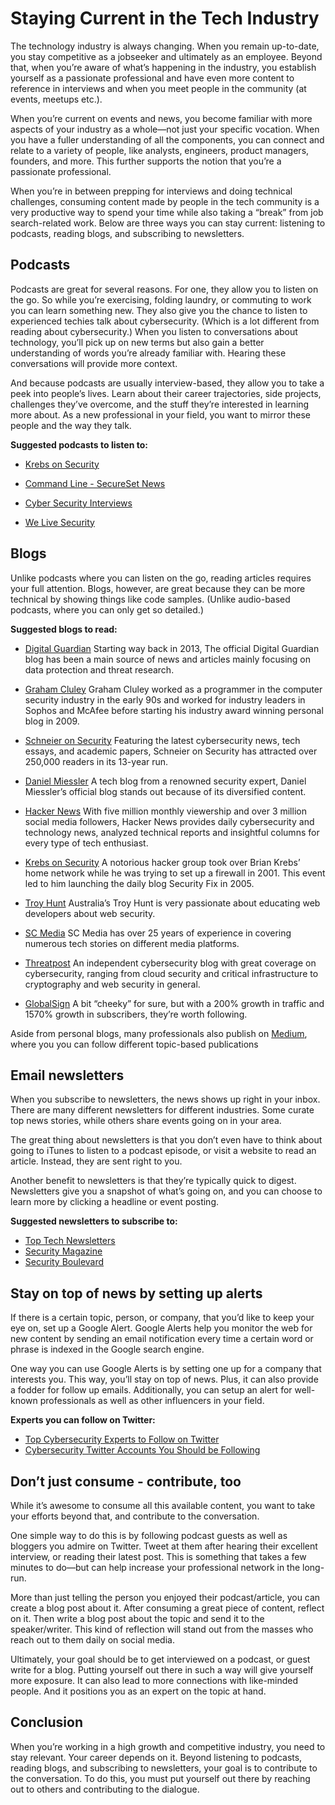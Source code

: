 # **Staying Current in the Tech Industry**

The technology industry is always changing. When you remain up-to-date, you stay competitive as a jobseeker and ultimately as an employee. Beyond that, when you’re aware of what’s happening in the industry, you establish yourself as a passionate professional and have even more content to reference in interviews and when you meet people in the community (at events, meetups etc.).

When you’re current on events and news, you become familiar with more aspects of your industry as a whole—not just your specific vocation. When you have a fuller understanding of all the components, you can connect and relate to a variety of people, like analysts, engineers, product managers, founders, and more. This further supports the notion that you’re a passionate professional.

When you’re in between prepping for interviews and doing technical challenges, consuming content made by people in the tech community is a very productive way to spend your time while also taking a “break” from job search-related work. 
Below are three ways you can stay current: listening to podcasts, reading blogs, and subscribing to newsletters.

## **Podcasts**
Podcasts are great for several reasons. For one, they allow you to listen on the go. So while you’re exercising, folding laundry, or commuting to work you can learn something new. They also give you the chance to listen to experienced techies talk about cybersecurity. (Which is a lot different from reading about cybersecurity.) When you listen to conversations about technology, you’ll pick up on new terms but also gain a better understanding of words you’re already familiar with. Hearing these conversations will provide more context. 

And because podcasts are usually interview-based, they allow you to take a peek into people’s lives. Learn about their career trajectories, side projects, challenges they’ve overcome, and the stuff they’re interested in learning more about. As a new professional in your field, you want to mirror these people and the way they talk. 

**Suggested podcasts to listen to:**

- [Krebs on Security](https://krebsonsecurity.com/) 

- [Command Line - SecureSet News](https://blog.secureset.com/) 

- [Cyber Security Interviews](https://cybersecurityinterviews.com/) 

- [We Live Security](https://www.welivesecurity.com/) 


## **Blogs**
Unlike podcasts where you can listen on the go, reading articles requires your full attention. Blogs, however, are great because they can be more technical by showing things like code samples. (Unlike audio-based podcasts, where you can only get so detailed.) 

**Suggested blogs to read:** 

- [Digital Guardian](https://digitalguardian.com/) Starting way back in 2013, The official Digital Guardian blog has been a main source of news and articles mainly focusing on data protection and threat research.

- [Graham Cluley](https://www.grahamcluley.com/) Graham Cluley worked as a programmer in the computer security industry in the early 90s and worked for industry leaders in Sophos and McAfee before starting his industry award winning personal blog in 2009.

- [Schneier on Security](https://www.schneier.com/) Featuring the latest cybersecurity news, tech essays, and academic papers, Schneier on Security has attracted over 250,000 readers in its 13-year run.

- [Daniel Miessler](https://danielmiessler.com/) A tech blog from a renowned security expert, Daniel Miessler’s official blog stands out because of its diversified content.

- [Hacker News](https://thehackernews.com/) With five million monthly viewership and over 3 million social media followers, Hacker News provides daily cybersecurity and technology news, analyzed technical reports and insightful columns for every type of tech enthusiast. 

- [Krebs on Security](https://krebsonsecurity.com/) A notorious hacker group took over Brian Krebs’ home network while he was trying to set up a firewall in 2001.  This event led to him launching the daily blog Security Fix in 2005.

- [Troy Hunt](https://www.troyhunt.com/) Australia’s Troy Hunt is very passionate about educating web developers about web security.

- [SC Media](https://www.scmagazine.com/) SC Media has over 25 years of experience in covering numerous tech stories on different media platforms.

- [Threatpost](https://threatpost.com/) An independent cybersecurity blog with great coverage on cybersecurity, ranging from cloud security and critical infrastructure to cryptography and web security in general.

- [GlobalSign](https://www.globalsign.com/en/company/blog/articles/) A bit “cheeky” for sure, but with a 200% growth in traffic and 1570% growth in subscribers, they’re worth following.

Aside from personal blogs, many professionals also publish on [Medium](https://medium.com), where you you can follow different topic-based publications

## **Email newsletters**

When you subscribe to newsletters, the news shows up right in your inbox. There are many different newsletters for different industries. Some curate top news stories, while others share events going on in your area. 

The great thing about newsletters is that you don’t even have to think about going to iTunes to listen to a podcast episode, or visit a website to read an article. Instead, they are sent right to you. 

Another benefit to newsletters is that they’re typically quick to digest. Newsletters give you a snapshot of what’s going on, and you can choose to learn more by clicking a headline or event posting.

**Suggested newsletters to subscribe to:** 

- [Top Tech Newsletters](https://www.thebalancecareers.com/top-tech-newsletters-you-should-subscribe-to-2071398)
- [Security Magazine](https://www.securitymagazine.com/)
- [Security Boulevard](https://securityboulevard.com/)


## **Stay on top of news by setting up alerts**

If there is a certain topic, person, or company, that you’d like to keep your eye on, set up a Google Alert. Google Alerts help you monitor the web for new content by sending an email notification every time a certain word or phrase is indexed in the Google search engine. 

One way you can use Google Alerts is by setting one up for a company that interests you. This way, you’ll stay on top of news. Plus, it can also provide a fodder for follow up emails. Additionally, you can setup an alert for well-known professionals as well as other influencers in your field. 

**Experts you can follow on Twitter:**

 - [Top Cybersecurity Experts to Follow on Twitter](https://whatismyipaddress.com/twitter-cybersecurity-experts)
 - [Cybersecurity Twitter Accounts You Should be Following](https://www.sentinelone.com/blog/21-cybersecurity-twitter-accounts-you-should-follow/) 

## **Don’t just consume - contribute, too**  

While it’s awesome to consume all this available content, you want to take your efforts beyond that, and contribute to the conversation. 

One simple way to do this is by following podcast guests as well as bloggers you admire on Twitter. Tweet at them after hearing their excellent interview, or reading their latest post. This is something that takes a few minutes to do—but can help increase your professional network in the long-run. 

More than just telling the person you enjoyed their podcast/article, you can create a blog post about it. After consuming a great piece of content, reflect on it. Then write a blog post about the topic and send it to the speaker/writer. This kind of reflection will stand out from the masses who reach out to them daily on social media.

Ultimately, your goal should be to get interviewed on a podcast, or guest write for a blog. Putting yourself out there in such a way will give yourself more exposure. It can also lead to more connections with like-minded people. And it positions you as an expert on the topic at hand. 

## **Conclusion**

When you’re working in a high growth and competitive industry, you need to stay relevant. Your career depends on it. Beyond listening to podcasts, reading blogs, and subscribing to newsletters, your goal is to contribute to the conversation. To do this, you must put yourself out there by reaching out to others and contributing to the dialogue.


